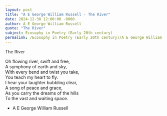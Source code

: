 ```yaml
---
layout: post
title: "A E George William Russell - The River"
date: 2024-12-30 12:00:00 -0000
author: A E George William Russell
quote: "The River"
subject: Ecosophy in Poetry (Early 20th century)
permalink: /Ecosophy in Poetry (Early 20th century)/A E George William Russell/A E George William Russell - The River
---
```


The River

Oh flowing river, swift and free,  
A symphony of earth and sky,  
With every bend and twist you take,  
You teach my heart to fly.  
I hear your laughter bubbling clear,  
A song of peace and grace,  
As you carry the dreams of the hills  
To the vast and waiting space.

- A E George William Russell
